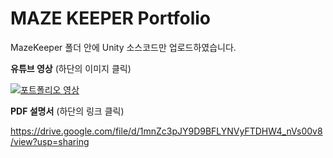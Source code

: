 # MAZE KEEPER Portfolio
MazeKeeper 폴더 안에 Unity 소스코드만 업로드하였습니다.

**유튜브 영상** (하단의 이미지 클릭)

[![포트폴리오 영상](https://img.youtube.com/vi/eeLR4VmaG4Q/0.jpg)](https://www.youtube.com/watch?v=eeLR4VmaG4Q)


**PDF 설명서** (하단의 링크 클릭)

https://drive.google.com/file/d/1mnZc3pJY9D9BFLYNVyFTDHW4_nVs00v8/view?usp=sharing
